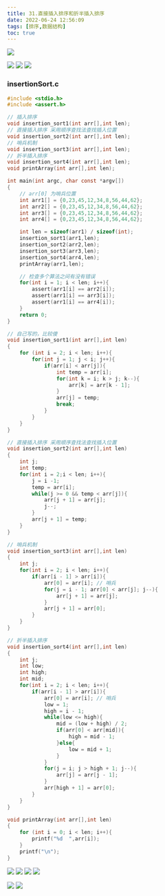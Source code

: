 ```yaml
---
title: 31.直接插入排序和折半插入排序
date: 2022-06-24 12:56:09
tags: [排序,数据结构]
toc: true
---
```


![](http://www.codekenan.icu/img/11.有序插入方法.png)
<!--more-->
![](http://www.codekenan.icu/img/12.插入排序.png)
![](http://www.codekenan.icu/img/13.直接插入排序-哨兵机制.png)
![](http://www.codekenan.icu/img/18.折半插入排序.png)

### insertionSort.c

```c
#include <stdio.h>
#include <assert.h>

// 插入排序
void insertion_sort1(int arr[],int len);
// 直接插入排序 采用顺序查找法查找插入位置
void insertion_sort2(int arr[],int len);
// 哨兵机制
void insertion_sort3(int arr[],int len);
// 折半插入排序
void insertion_sort4(int arr[],int len);
void printArray(int arr[],int len);

int main(int argc, char const *argv[])
{
	// arr[0] 为哨兵位置
	int arr1[] = {0,23,45,12,34,8,56,44,62};
	int arr2[] = {0,23,45,12,34,8,56,44,62};
	int arr3[] = {0,23,45,12,34,8,56,44,62};
	int arr4[] = {0,23,45,12,34,8,56,44,62};

	int len = sizeof(arr1) / sizeof(int);
	insertion_sort1(arr1,len);
	insertion_sort2(arr2,len);
	insertion_sort3(arr3,len);
	insertion_sort4(arr4,len);
	printArray(arr1,len);

	// 检查多个算法之间有没有错误
	for(int i = 1; i < len; i++){
		assert(arr1[i] == arr2[i]);
		assert(arr1[i] == arr3[i]);
		assert(arr1[i] == arr4[i]);
	}
	return 0;
}

// 自己写的，比较傻
void insertion_sort1(int arr[],int len)
{
	for (int i = 2; i < len; i++){
		for(int j = 1; j < i; j++){
			if(arr[i] < arr[j]){
				int temp = arr[i];
				for(int k = i; k > j; k--){
					arr[k] = arr[k - 1];
				}
				arr[j] = temp;
				break; 
			}
		}
	}
}

// 直接插入排序 采用顺序查找法查找插入位置
void insertion_sort2(int arr[],int len)
{
	int j;
	int temp;
	for(int i = 2;i < len; i++){
		j = i -1;
		temp = arr[i];
		while(j >= 0 && temp < arr[j]){
			arr[j + 1] = arr[j];
			j--;
		}
		arr[j + 1] = temp;
	}
}

// 哨兵机制
void insertion_sort3(int arr[],int len)
{
	int j;
	for(int i = 2; i < len; i++){
		if(arr[i - 1] > arr[i]){
			arr[0] = arr[i]; // 哨兵
			for(j = i - 1; arr[0] < arr[j]; j--){
				arr[j + 1] = arr[j];
			}
			arr[j + 1] = arr[0];
		}
	}
}

// 折半插入排序
void insertion_sort4(int arr[],int len)
{
	int j;
	int low;
	int high;
	int mid;
	for(int i = 2; i < len; i++){
		if(arr[i - 1] > arr[i]){
			arr[0] = arr[i]; // 哨兵	
			low = 1;
			high = i - 1;
			while(low <= high){
				mid = (low + high) / 2;
				if(arr[0] < arr[mid]){
					high = mid - 1;
				}else{
					low = mid + 1;
				}
			}
			for(j = i; j > high + 1; j--){
				arr[j] = arr[j - 1];
			}
			arr[high + 1] = arr[0];
		}
	}
}

void printArray(int arr[],int len)
{
	for (int i = 0; i < len; i++){
		printf("%d  ",arr[i]);
	}
	printf("\n");
}
```
![](http://www.codekenan.icu/img/14.最好情况.png)
![](http://www.codekenan.icu/img/15.最坏情况.png)
![](http://www.codekenan.icu/img/16.平均情况.png)
![](http://www.codekenan.icu/img/17.时间复杂度结论.png)

![](http://www.codekenan.icu/img/19.算法分析.png)
![](http://www.codekenan.icu/img/20.结论.png)